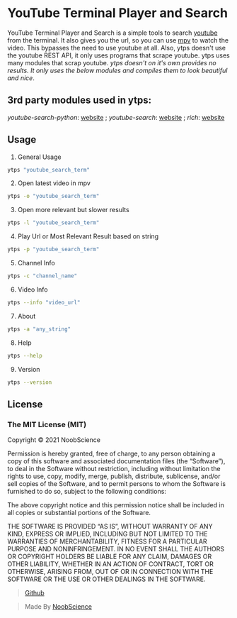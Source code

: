 # YouTube Terminal Player and Search
YouTube Terminal Player and Search is a simple tools to search [youtube]('https://youtube.com') from the terminal. It also gives you the url, so you can use [mpv]('https://mpv.io') to watch the video. 
This bypasses the need to use youtube at all. Also, ytps doesn't use the youtube REST API, it only uses programs that scrape youtube. ytps uses many modules that scrap youtube.
*ytps doesn't on it's own provides no results. It only uses the below modules and compiles them to look beautiful and nice*.
## 3rd party modules used in ytps:
*youtube-search-python*: [website]('https://github.com/alexmercerind/youtube-search-python') ; 
*youtube-search*: [website]('https://github.com/joetats/youtube_search') ; 
*rich*: [website]('https://github.com/willmcgugan/rich') 

## Usage

1. General Usage

```bash
ytps "youtube_search_term"
```

2. Open latest video in mpv
```bash
ytps -o "youtube_search_term"
```

3. Open more relevant but slower results
```bash
ytps -l "youtube_search_term"
```

4. Play Url or Most Relevant Result based on string
```bash
ytps -p "youtube_search_term"
```

5. Channel Info
```bash
ytps -c "channel_name"
```

6. Video Info
```bash
ytps --info "video_url"
```

7. About
```bash
ytps -a "any_string"
```

8. Help
```bash
ytps --help
```

9. Version
```bash
ytps --version
```

## License 

### The MIT License (MIT) 

Copyright © 2021 NoobScience 

Permission is hereby granted, free of charge, to any person obtaining a copy of this software and associated documentation files (the “Software”), to deal in the Software without restriction, including without limitation the rights to use, copy, modify, merge, publish, distribute, sublicense, and/or sell copies of the Software, and to permit persons to whom the Software is furnished to do so, subject to the following conditions: 

The above copyright notice and this permission notice shall be included in all copies or substantial portions of the Software.

THE SOFTWARE IS PROVIDED “AS IS”, WITHOUT WARRANTY OF ANY KIND, EXPRESS OR IMPLIED, INCLUDING BUT NOT LIMITED TO THE WARRANTIES OF MERCHANTABILITY, FITNESS FOR A PARTICULAR PURPOSE AND NONINFRINGEMENT. IN NO EVENT SHALL THE AUTHORS OR COPYRIGHT HOLDERS BE LIABLE FOR ANY CLAIM, DAMAGES OR OTHER LIABILITY, WHETHER IN AN ACTION OF CONTRACT, TORT OR OTHERWISE, ARISING FROM, OUT OF OR IN CONNECTION WITH THE SOFTWARE OR THE USE OR OTHER DEALINGS IN THE SOFTWARE.

>[Github](https://newtoallofthis123.github.io/ytps) 



>Made By [NoobScience](https://newtoallofthis123.github.io/About)